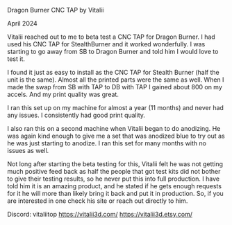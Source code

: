 Dragon Burner CNC TAP by Vitalii

April 2024 

Vitalii reached out to me to beta test a CNC TAP for Dragon Burner.   I had used his CNC TAP for StealthBurner and it worked wonderfully.   I was starting to go away from SB to Dragon Burner and told him I would love to test it.    

I found it just as easy to install as the CNC TAP for Stealth Burner (half the unit is the same).   Almost all the printed parts were the same as well.   When I made the swap from SB with TAP to DB with TAP I gained about 800 on my accels.    And my print quality was great.   

I ran this set up on my machine for almost a year (11 months) and never had any issues.   I consistently had good print quality.   

I also ran this on a second machine when Vitalii began to do anodizing.   He was again kind enough to give me a set that was anodized blue to try out as he was just starting to anodize.   I ran this set for many months with no issues as well.   

Not long after starting the beta testing for this, Vitalii felt he was not getting much positive feed back as half the people that got test kits did not bother to give their testing results, so he never put this into full production.    I have told him it is an amazing product, and he stated if he gets enough requests for it he will more than likely bring it back and put it in production.   So, if you are interested in one check his site or reach out directly to him.    

Discord:  vitaliitop
https://vitalii3d.com/ 
https://vitalii3d.etsy.com/
